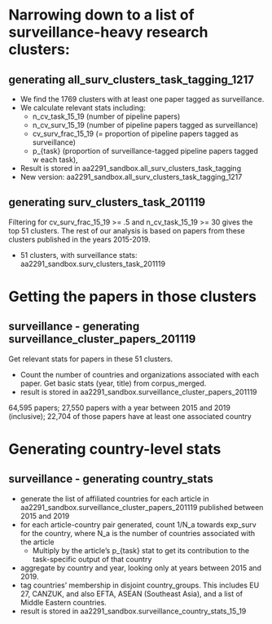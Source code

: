 # Narrowing down to a list of surveillance-heavy research clusters:

## generating all_surv_clusters_task_tagging_1217
* We find the 1769 clusters with at least one paper tagged as surveillance. 
* We calculate relevant stats including:
    * n_cv_task_15_19 (number of pipeline papers)
    * n_cv_surv_15_19 (number of pipeline papers tagged as surveillance)
    * cv_surv_frac_15_19 (= proportion of pipeline papers tagged as surveillance) 
    * p_{task} (proportion of surveillance-tagged pipeline papers tagged w each task), 
* Result is stored in aa2291_sandbox.all_surv_clusters_task_tagging
* New version: aa2291_sandbox.all_surv_clusters_task_tagging_1217

## generating surv_clusters_task_201119
Filtering for cv_surv_frac_15_19 >= .5 and n_cv_task_15_19 >= 30 gives the top 51 clusters. The rest of our analysis is based on papers from these clusters published in the years 2015-2019. 
* 51 clusters, with surveillance stats: aa2291_sandbox.surv_clusters_task_201119

# Getting the papers in those clusters

## surveillance - generating surveillance_cluster_papers_201119
Get relevant stats for papers in these 51 clusters. 
* Count the number of countries and organizations associated with each paper. Get basic stats (year, title) from corpus_merged.
* result is stored in aa2291_sandbox.surveillance_cluster_papers_201119

64,595 papers; 27,550 papers with a year between 2015 and 2019 (inclusive); 22,704 of those papers have at least one associated country

# Generating country-level stats

## surveillance - generating country_stats
* generate the list of affiliated countries for each article in aa2291_sandbox.surveillance_cluster_papers_201119 published between 2015 and 2019
* for each article-country pair generated, count 1/N_a towards exp_surv for the country, where N_a is the number of countries associated with the article
    * Multiply by the article’s p_{task} stat to get its contribution to the task-specific output of that country
* aggregate by country and year, looking only at years between 2015 and 2019.
* tag countries’ membership in disjoint country_groups. This includes EU 27, CANZUK, and also EFTA, ASEAN (Southeast Asia), and a list of Middle Eastern countries.
* result is stored in aa2291_sandbox.surveillance_country_stats_15_19

